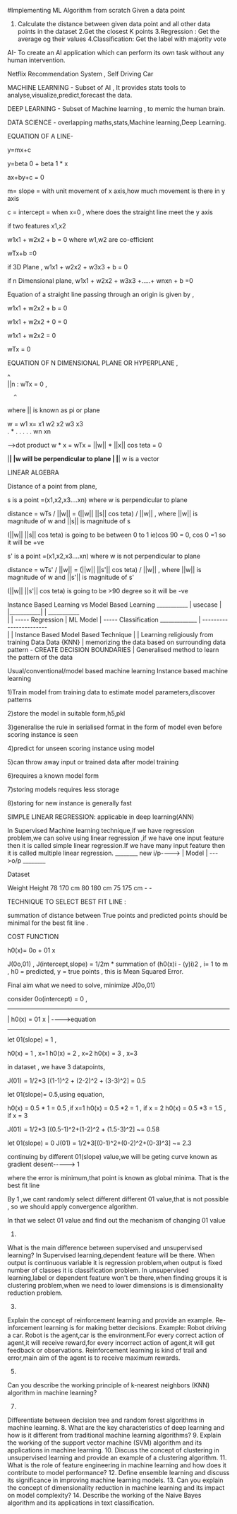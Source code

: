 
#Implementing ML Algorithm from scratch
Given a data point 

1. Calculate the distance between given data point and all other data points in the dataset 
2.Get the closest K points
3.Regression : Get the average og their values
4.Classification: Get the label with majority vote 

AI- To create an AI application which can perform its own task without any human intervention.

Netflix Recommendation System ,
Self Driving Car

MACHINE LEARNING - Subset of AI , It provides stats tools to analyse,visualize,predict,forecast the data.

DEEP LEARNING - Subset of Machine learning , to memic the human brain. 

DATA SCIENCE - overlapping maths,stats,Machine learning,Deep Learning. 

EQUATION OF A LINE-

y=mx+c

y=beta 0 + beta 1 * x

ax+by+c = 0 

m= slope = with unit movement of x axis,how much movement is there in y axis

c = intercept = when x=0 , where does the straight line meet the y axis

if two features x1,x2 

w1x1 + w2x2 + b = 0 where w1,w2 are co-efficient 

wTx+b =0 

if 3D Plane , 
w1x1 + w2x2 + w3x3 + b = 0

if n Dimensional plane,
w1x1 + w2x2 + w3x3 +.....+ wnxn + b =0

Equation of a straight line passing through an origin is given by , 

w1x1 + w2x2 + b = 0 

w1x1 + w2x2 + 0  = 0

w1x1 + w2x2 = 0

wTx = 0
                                                  
EQUATION OF N DIMENSIONAL PLANE OR HYPERPLANE ,

^                     
||n : wTx = 0 , 

      ^
where || is known as pi or plane

w = w1      x=   x1
    w2           x2
    w3           x3   
    .     *       .
    .  .
    .             .
    wn           xn

  -->dot product
w * x = wTx = ||w|| * ||x|| cos teta = 0 

|__________________________________|
|w will be perpendicular to plane  |
|__________________________________|
w is a vector 


LINEAR ALGEBRA 


Distance of a point from plane,

s is a point =(x1,x2,x3....xn) where w is perpendicular to plane 

distance  = wTs / ||w|| = (||w|| ||s|| cos teta) / ||w|| , where ||w|| is magnitude of w and ||s|| is magnitude of s

(||w|| ||s|| cos teta) is going to be between 0 to 1 ie)cos 90 = 0, cos 0 =1 so it will be +ve 

s' is a point =(x1,x2,x3....xn) where w is not perpendicular to plane 

distance  = wTs' / ||w|| = (||w|| ||s'|| cos teta) / ||w|| , where ||w|| is magnitude of w and ||s'|| is magnitude of s'

(||w|| ||s'|| cos teta) is going to be >90 degree so it will be -ve 


Instance Based Learning vs Model Based Learning
                               ___________
                              | usecase   |
                              |___________|
                                    |
                              ___________                             
                            |             | ----- Regression
                            |  ML Model   | ----- Classification
                             _____________ 
                                    | 
                            -----------------------          
                            |                      |
                   Instance Based              Model Based Technique 
                        |                            |
  Learning religiously from training Data           Data
                  {KNN}                              |
  memorizing the data based on surrounding data     pattern - CREATE DECISION BOUNDARIES
                                                     |
                                                  Generalised method to learn the pattern of the data
                                                


Usual/conventional/model based machine learning         Instance based machine learning

1)Train model from training data to estimate 
model parameters,discover patterns

2)store the model in suitable form,h5,pkl

3)generalise the rule in serialised format in the
form of model even before scoring instance is 
seen

4)predict for unseen scoring instance using model

5)can throw away input or trained data after model 
training

6)requires a known model form

7)storing models requires less storage

8)storing for new instance is generally fast

SIMPLE LINEAR REGRESSION: applicable in deep learning(ANN)

   In Supervised Machine learning technique,if we have regression problem,we can solve using linear regression ,if we have one input feature then it is called simple linear regression.If we have many input feature then it is called multiple linear regression.
               ________
new i/p---->  | Model  | --->o/p
               ________

   Dataset 

   Weight  Height 
    78       170 cm
    80       180 cm
    75       175 cm 
    -         -

 TECHNIQUE TO SELECT BEST FIT LINE :
 
 summation of distance between True points and predicted points should be minimal for the best fit line .

 COST FUNCTION 
 
 h0(x)= 0o + 01 x

 J(0o,01) , J(intercept,slope) = 1/2m * summation of (h0(x)i - (y)i)2 , i= 1 to m , h0 = predicted, y = true points , this is Mean Squared Error.

 Final aim what we need to solve, minimize J(0o,01) 

consider 0o(intercept) = 0 ,
______________
| h0(x) = 01 x | ---->equation 
_______________

let 01(slope) = 1 ,

h0(x) = 1 , x=1 
h0(x) = 2 , x=2 
h0(x) = 3 , x=3 

in dataset , we have 3 datapoints,

J(01) = 1/2*3 [(1-1)^2 + (2-2)^2 + (3-3)^2] = 0.5

let 01(slope)= 0.5,using equation,

h0(x) = 0.5 * 1 = 0.5 ,if x=1
h0(x) = 0.5 *2 = 1 , if x = 2
h0(x) = 0.5 *3 = 1.5 , if x = 3 

J(01) = 1/2*3 [(0.5-1)^2+(1-2)^2 + (1.5-3)^2] ~= 0.58

let 01(slope) = 0 
J(01) = 1/2*3[(0-1)^2+(0-2)^2+(0-3)^3] ~= 2.3

continuing by different 01(slope) value,we will be geting curve known as gradient desent-----> 1

where the error is minimum,that point is  known as global minima. That is the best fit line

By 1 ,we cant randomly select different different 01 value,that is not possible , so we should apply convergence algorithm.

In that we select 01 value and find out the mechanism of changing 01 value




1.
What is the main difference between supervised and unsupervised learning?
In Supervised learning,dependent feature will be there. When output is continuous variable it is regression problem,when output is fixed number of classes it is classification problem. In unsupervised learning,label or dependent feature won't be there,when finding groups it is clustering problem,when we need to lower dimensions is is dimensionality reduction problem.


3.
Explain the concept of reinforcement learning and provide an example.
Re-inforcement learning is for making better decisions. Example: Robot driving a car. Robot is the agent,car is the environment.For every correct action of agent,it will receive reward,for every incorrect action of agent,it will get feedback or observations. Reinforcement learning is kind of trail and error,main aim of the agent is to receive maximum rewards.

5.
Can you describe the working principle of k-nearest neighbors (KNN) algorithm in machine learning?

7.
Differentiate between decision tree and random forest algorithms in machine learning.
8.
What are the key characteristics of deep learning and how is it different from traditional machine learning algorithms?
9.
Explain the working of the support vector machine (SVM) algorithm and its applications in machine learning.
10.
Discuss the concept of clustering in unsupervised learning and provide an example of a clustering algorithm.
11.
What is the role of feature engineering in machine learning and how does it contribute to model performance?
12.
Define ensemble learning and discuss its significance in improving machine learning models.
13.
Can you explain the concept of dimensionality reduction in machine learning and its impact on model complexity?
14.
Describe the working of the Naive Bayes algorithm and its applications in text classification.






 

 

 

